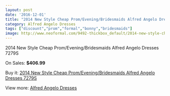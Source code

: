```yaml
---
layout: post
date: '2016-12-01'
title: "2014 New Style Cheap Prom/Evening/Bridesmaids Alfred Angelo Dresses 7279S"
category: Alfred Angelo Dresses
tags: ["discount","prom","formal","bonny","bridesmaids"]
image: http://www.neoformal.com/9492-thickbox_default/2014-new-style-cheap-prom-evening-bridesmaids-alfred-angelo-dresses-7279s.jpg
---
```

2014 New Style Cheap Prom/Evening/Bridesmaids Alfred Angelo Dresses 7279S

On Sales: **$406.99**
<a href="https://www.neoformal.com/en/alfred-angelo-dresses-2014/3281-2014-new-style-cheap-prom-evening-bridesmaids-alfred-angelo-dresses-7279s.html"><amp-img layout="responsive" width="600" height="600" src="//www.neoformal.com/9492-thickbox_default/2014-new-style-cheap-prom-evening-bridesmaids-alfred-angelo-dresses-7279s.jpg" alt="2014 New Style Cheap Prom/Evening/Bridesmaids Alfred Angelo Dresses 7279S 0" /></a>

Buy it: [2014 New Style Cheap Prom/Evening/Bridesmaids Alfred Angelo Dresses 7279S](https://www.neoformal.com/en/alfred-angelo-dresses-2014/3281-2014-new-style-cheap-prom-evening-bridesmaids-alfred-angelo-dresses-7279s.html "2014 New Style Cheap Prom/Evening/Bridesmaids Alfred Angelo Dresses 7279S")

View more: [Alfred Angelo Dresses](https://www.neoformal.com/en/36-alfred-angelo-dresses-2014 "Alfred Angelo Dresses")